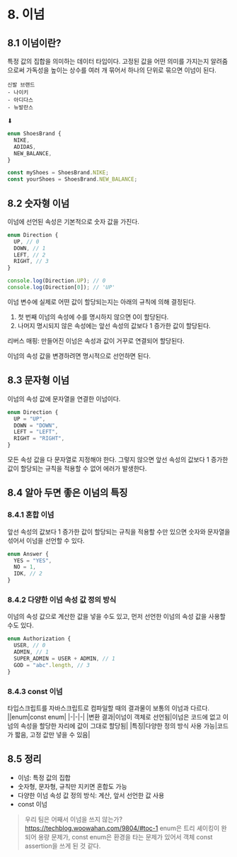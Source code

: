# 8. 이넘

## 8.1 이넘이란?

특정 값의 집합을 의미하는 데이터 타입이다.
고정된 값을 어떤 의미를 가지는지 알려줌으로써 가독성을 높이는 상수를 여러 개 묶어서 하나의 단위로 묶으면 이넘이 된다.

```
신발 브랜드
- 나이키
- 아디다스
- 뉴발란스
```

⬇

```ts
enum ShoesBrand {
  NIKE,
  ADIDAS,
  NEW_BALANCE,
}

const myShoes = ShoesBrand.NIKE;
const yourShoes = ShoesBrand.NEW_BALANCE;
```

## 8.2 숫자형 이넘

이넘에 선언된 속성은 기본적으로 숫자 값을 가진다.

```ts
enum Direction {
  UP, // 0
  DOWN, // 1
  LEFT, // 2
  RIGHT, // 3
}

console.log(Direction.UP); // 0
console.log(Direction[0]); // 'UP'
```

이넘 변수에 실제로 어떤 값이 할당되는지는 아래의 규칙에 의해 결정된다.

1. 첫 번째 이넘의 속성에 수를 명시하지 않으면 0이 할당된다.
2. 나머지 명시되지 않은 속성에는 앞선 속성의 값보다 1 증가한 값이 할당된다.

리버스 매핑: 만들어진 이넘은 속성과 값이 거꾸로 연결되어 할당된다.

이넘의 속성 값을 변경하려면 명시적으로 선언하면 된다.

## 8.3 문자형 이넘

이넘의 속성 값에 문자열을 연결한 이넘이다.

```ts
enum Direction {
  UP = "UP",
  DOWN = "DOWN",
  LEFT = "LEFT",
  RIGHT = "RIGHT",
}
```

모든 속성 값을 다 문자열로 지정해야 한다.
그렇지 않으면 앞선 속성의 값보다 1 증가한 값이 할당되는 규칙을 적용할 수 없어 에러가 발생한다.

## 8.4 알아 두면 좋은 이넘의 특징

### 8.4.1 혼합 이넘

앞선 속성의 값보다 1 증가한 값이 할당되는 규칙을 적용할 수만 있으면 숫자와 문자열을 섞어서 이넘을 선언할 수 있다.

```ts
enum Answer {
  YES = "YES",
  NO = 1,
  IDK, // 2
}
```

### 8.4.2 다양한 이넘 속성 값 정의 방식

이넘의 속성 값으로 계산한 값을 넣을 수도 있고, 먼저 선언한 이넘의 속성 값을 사용할 수도 있다.

```ts
enum Authorization {
  USER, // 0
  ADMIN, // 1
  SUPER_ADMIN = USER + ADMIN, // 1
  GOD = "abc".length, // 3
}
```

### 8.4.3 const 이넘

타입스크립트를 자바스크립트로 컴파일할 때의 결과물이 보통의 이넘과 다르다.
||enum|const enum|
|-|-|-|
|변환 결과|이넘이 객체로 선언됨|이넘은 코드에 없고 이넘의 속성을 할당한 자리에 값이 그대로 할당됨|
|특징|다양한 정의 방식 사용 가능|코드가 짧음, 고정 값만 넣을 수 있음|

## 8.5 정리

- 이넘: 특정 값의 집합
- 숫자형, 문자형, 규칙만 지키면 혼합도 가능
- 다양한 이넘 속성 값 정의 방식: 계산, 앞서 선언한 값 사용
- const 이넘

> 우리 팀은 어째서 이넘을 쓰지 않는가?
> https://techblog.woowahan.com/9804/#toc-1
> enum은 트리 셰이킹이 완 되어 용량 문제가, const enum은 환경을 타는 문제가 있어서 객체 const assertion을 쓰게 된 것 같다.
